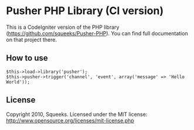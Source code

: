 Pusher PHP Library (CI version)
===================

This is a CodeIgniter version of the PHP library (https://github.com/squeeks/Pusher-PHP). 
You can find full documentation on that project there.


How to use
----------

    $this->load->library('pusher');
    $this->pusher->trigger('channel', 'event', array('message' => 'Hello World'));
  

License
-------
Copyright 2010, Squeeks. Licensed under the MIT license: http://www.opensource.org/licenses/mit-license.php 

